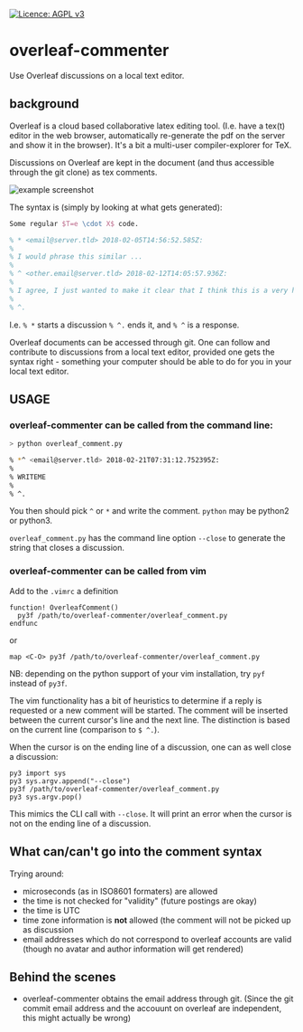 [![Licence: AGPL v3](https://img.shields.io/github/license/pseyfert/overleaf-commenter.svg)](LICENSE)

# overleaf-commenter

Use Overleaf discussions on a local text editor.

## background

Overleaf is a cloud based collaborative latex editing tool.  (I.e. have a
tex(t) editor in the web browser, automatically re-generate the pdf on the
server and show it in the browser). It's a bit a multi-user compiler-explorer
for TeX.

Discussions on Overleaf are kept in the document (and thus accessible through
the git clone) as tex comments.

![example screenshot](https://i.stack.imgur.com/fV9rJ.png)

The syntax is (simply by looking at what gets generated):

```tex
Some regular $T=e \cdot X$ code.

% * <email@server.tld> 2018-02-05T14:56:52.585Z:
% 
% I would phrase this similar ...
% 
% ^ <other.email@server.tld> 2018-02-12T14:05:57.936Z:
% 
% I agree, I just wanted to make it clear that I think this is a very hard problem.
% 
% ^.
```

I.e. `% *` starts a discussion `% ^.` ends it, and `% ^` is a response.

Overleaf documents can be accessed through git.  One can follow and contribute
to discussions from a local text editor, provided one gets the syntax right -
something your computer should be able to do for you in your local text editor.

## USAGE

### overleaf-commenter can be called from the command line:

```sh
> python overleaf_comment.py

% *^ <email@server.tld> 2018-02-21T07:31:12.752395Z:
%
% WRITEME
%
% ^.
```

You then should pick `^` or `*` and write the comment. `python` may be python2
or python3.

`overleaf_comment.py` has the command line option `--close` to generate the
string that closes a discussion.

### overleaf-commenter can be called from vim

Add to the `.vimrc` a definition

```viml
function! OverleafComment()
  py3f /path/to/overleaf-commenter/overleaf_comment.py
endfunc
```

or

```viml
map <C-O> py3f /path/to/overleaf-commenter/overleaf_comment.py
```

NB: depending on the python support of your vim installation, try `pyf` instead of `py3f`.

The vim functionality has a bit of heuristics to determine if a reply is
requested or a new comment will be started. The comment will be inserted
between the current cursor's line and the next line. The distinction is based
on the current line (comparison to `$ ^.`).

When the cursor is on the ending line of a discussion, one can as well close a discussion:

```viml
py3 import sys
py3 sys.argv.append("--close")
py3f /path/to/overleaf-commenter/overleaf_comment.py
py3 sys.argv.pop()
```

This mimics the CLI call with `--close`. It will print an error when the cursor
is not on the ending line of a discussion.

## What can/can't go into the comment syntax

Trying around:

 - microseconds (as in ISO8601 formaters) are allowed
 - the time is not checked for "validity" (future postings are okay)
 - the time is UTC
 - time zone information is **not** allowed (the comment will not be picked up as discussion
 - email addresses which do not correspond to overleaf accounts are valid (though no avatar and author information will get rendered)



## Behind the scenes

 - overleaf-commenter obtains the email address through git. (Since the git commit email address and the accouunt on overleaf are independent, this might actually be wrong)
